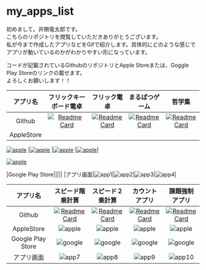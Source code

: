 # my_apps_list



初めまして。井関竜太郎です。  
こちらのリポジトリを閲覧していただきありがとうございます。  
私が今まで作成したアプリなどをGifで紹介します。具体的にどのような感じでアプリが動いているのかがわかりやすい形になっています。

コードが記載されているGithubのリポジトリとApple Storeまたは、Goggle Play Storeのリンクの載せます。  
よろしくお願いします！！


|アプリ名|フリックキーボード電卓|フリック電卓|まるばつゲーム|哲学集|
|:--:|:--:|:--:|:--:|:--:|
|Github|[![Readme Card](https://github-readme-stats.vercel.app/api/pin/?username=iseruuuuu&repo=flick_keybord_calacreate)](https://github.com/iseruuuuu/flick_keybord_calacreate)|[![Readme Card](https://github-readme-stats.vercel.app/api/pin/?username=iseruuuuu&repo=flick_calculator)](https://github.com/iseruuuuu/flick_calculator)|[![Readme Card](https://github-readme-stats.vercel.app/api/pin/?username=iseruuuuu&repo=marubatu_app)](https://github.com/iseruuuuu/marubatu_app)|[![Readme Card](https://github-readme-stats.vercel.app/api/pin/?username=iseruuuuu&repo=flick_calculator)](https://github.com/iseruuuuu/flick_calculator)|
|AppleStore|
[![apple](https://user-images.githubusercontent.com/67954894/129123221-4ea7ee71-9a5e-4131-a080-c7e57f211264.png)](https://apps.apple.com/jp/app/%E3%83%95%E3%83%AA%E3%83%83%E3%82%AF%E9%9B%BB%E5%8D%93/id1565719589)
|[![apple](ttps://user-images.githubusercontent.com/67954894/129123221-4ea7ee71-9a5e-4131-a080-c7e57f211264.png)]()
|[![apple](ttps://user-images.githubusercontent.com/67954894/129123221-4ea7ee71-9a5e-4131-a080-c7e57f211264.png)]()
|[![apple](https://user-images.githubusercontent.com/67954894/129119330-f9027920-7858-47ae-8385-d759ade29798.gif)]()|

[![apple]()]()

|Google Play Store|||||
|アプリ画面|![app1](https://user-images.githubusercontent.com/67954894/129119313-7a31df9f-65b6-4fb4-8212-4ec5953e4bb5.gif)|![app2](https://user-images.githubusercontent.com/67954894/129119314-5df17cc5-abb7-4300-b512-9863df73ad83.gif)|![app3](https://user-images.githubusercontent.com/67954894/129119320-16383ee3-dde5-4621-8919-aed6da4c4e26.gif)|![app4](https://user-images.githubusercontent.com/67954894/129119330-f9027920-7858-47ae-8385-d759ade29798.gif)|


|アプリ名|スピード階乗計算|スピード２乗計算|カウントアプリ|課題強制アプリ|
|:--:|:--:|:--:|:--:|:--:|
|Github|[![Readme Card](https://github-readme-stats.vercel.app/api/pin/?username=iseruuuuu&repo=flick_keybord_calacreate)](https://github.com/iseruuuuu/flick_keybord_calacreate)|[![Readme Card](https://github-readme-stats.vercel.app/api/pin/?username=iseruuuuu&repo=flick_calculator)](https://github.com/iseruuuuu/flick_calculator)|[![Readme Card](https://github-readme-stats.vercel.app/api/pin/?username=iseruuuuu&repo=marubatu_app)](https://github.com/iseruuuuu/marubatu_app)|[![Readme Card](https://github-readme-stats.vercel.app/api/pin/?username=iseruuuuu&repo=marubatu_app)](https://github.com/iseruuuuu/marubatu_app)|
|AppleStore|![apple](https://user-images.githubusercontent.com/67954894/129123221-4ea7ee71-9a5e-4131-a080-c7e57f211264.png)|![apple](https://user-images.githubusercontent.com/67954894/129123221-4ea7ee71-9a5e-4131-a080-c7e57f211264.png)|![apple](https://user-images.githubusercontent.com/67954894/129123221-4ea7ee71-9a5e-4131-a080-c7e57f211264.png)|![apple](https://user-images.githubusercontent.com/67954894/129123221-4ea7ee71-9a5e-4131-a080-c7e57f211264.png)|
|Google Play Store|![google](https://user-images.githubusercontent.com/67954894/129123226-aa13ce09-a0b0-4da2-a7a6-83f897ad9919.jpeg)|![google](https://user-images.githubusercontent.com/67954894/129123226-aa13ce09-a0b0-4da2-a7a6-83f897ad9919.jpeg)|![google](https://user-images.githubusercontent.com/67954894/129123226-aa13ce09-a0b0-4da2-a7a6-83f897ad9919.jpeg)|![google](https://user-images.githubusercontent.com/67954894/129123226-aa13ce09-a0b0-4da2-a7a6-83f897ad9919.jpeg)|
|アプリ画面|![app7](https://user-images.githubusercontent.com/67954894/129119342-e90749e0-b4c3-47c3-a832-046c953641fa.gif)|![app8](https://user-images.githubusercontent.com/67954894/129119344-2b868c7f-7110-468d-a7cd-c71ff75cbade.gif)|![app9](https://user-images.githubusercontent.com/67954894/129119345-3914aa11-4ce3-4633-99ba-0017d1a0482a.gif)|![app10](https://user-images.githubusercontent.com/67954894/129119351-dd0944ae-34ed-4e82-895d-6a3e9681bd3f.gif)|





